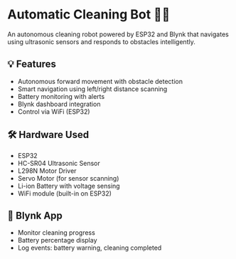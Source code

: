 # Automatic Cleaning Bot 🤖🧹

An autonomous cleaning robot powered by ESP32 and Blynk that navigates using ultrasonic sensors and responds to obstacles intelligently.

## 💡 Features

- Autonomous forward movement with obstacle detection
- Smart navigation using left/right distance scanning
- Battery monitoring with alerts
- Blynk dashboard integration
- Control via WiFi (ESP32)

## 🛠️ Hardware Used

- ESP32
- HC-SR04 Ultrasonic Sensor
- L298N Motor Driver
- Servo Motor (for sensor scanning)
- Li-ion Battery with voltage sensing
- WiFi module (built-in on ESP32)

## 📱 Blynk App

- Monitor cleaning progress
- Battery percentage display
- Log events: battery warning, cleaning completed




